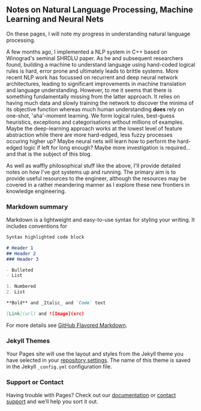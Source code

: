 ## Notes on Natural Language Processing, Machine Learning and Neural Nets

On these pages, I will note my progress in understanding natural language processing.

A few months ago, I implemented a NLP system in C++ based on Winograd's seminal SHRDLU paper. As he and subsequent researchers found, building a machine to understand language using hand-coded logical rules
is hard, error prone and ultimately leads to brittle systems. More recent NLP work has focussed on recurrent and deep neural network architectures, leading to significant improvements in machine translation and language
understanding. However, to me it seems that there is something fundamentally missing from the latter approach. It relies on having much data and slowly training the network to discover the minima of its objective function
whereas much human understanding **does** rely on one-shot, 'aha'-moment learning. We form logical rules, best-guess heuristics, exceptions and categorisations without millions of examples. Maybe the deep-learning
approach works at the lowest level of feature abstraction while there are more hard-edged, less fuzzy processes occuring higher up? Maybe neural nets will learn how to perform the hard-edged logic if left for long enough?
Maybe more investigation is required... and that is the subject of this blog.

As well as waffly philosophical stuff like the above, I'll provide detailed notes on how I've got systems up and running. The primary aim is to provide useful resources to the engineer, although the resources may be
covered in a rather meandering manner as I explore these new frontiers in knowledge engineering.

### Markdown summary

Markdown is a lightweight and easy-to-use syntax for styling your writing. It includes conventions for

```markdown
Syntax highlighted code block

# Header 1
## Header 2
### Header 3

- Bulleted
- List

1. Numbered
2. List

**Bold** and _Italic_ and `Code` text

[Link](url) and ![Image](src)
```

For more details see [GitHub Flavored Markdown](https://guides.github.com/features/mastering-markdown/).

### Jekyll Themes

Your Pages site will use the layout and styles from the Jekyll theme you have selected in your [repository settings](https://github.com/OWilliam/OWilliam.github.io/settings). The name of this theme is saved in the Jekyll `_config.yml` configuration file.

### Support or Contact

Having trouble with Pages? Check out our [documentation](https://help.github.com/categories/github-pages-basics/) or [contact support](https://github.com/contact) and we’ll help you sort it out.
